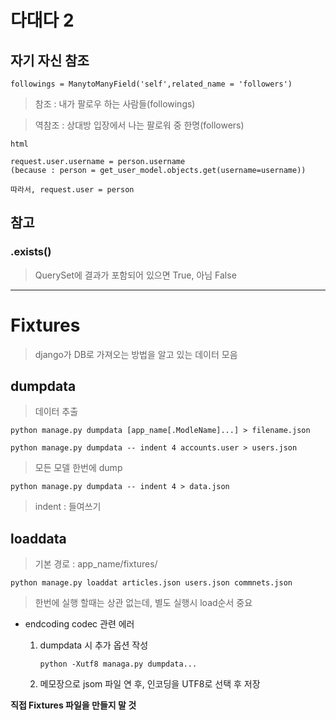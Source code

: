 # 다대다 2

## 자기 자신 참조

``followings = ManytoManyField('self',related_name = 'followers')``

> 참조 : 내가 팔로우 하는 사람들(followings)

> 역참조 : 상대방 입장에서 나는 팔로워 중 한명(followers)

```
html

request.user.username = person.username
(because : person = get_user_model.objects.get(username=username))

따라서, request.user = person
```

## 참고

### .exists()

> QuerySet에 결과가 포함되어 있으면 True, 아님 False

---

# Fixtures

> django가 DB로 가져오는 방법을 알고 있는 데이터 모음

## dumpdata

> 데이터 추출

``python manage.py dumpdata [app_name[.ModleName]...] > filename.json``

``python manage.py dumpdata -- indent 4 accounts.user > users.json``

> 모든 모델 한번에 dump

``python manage.py dumpdata -- indent 4 > data.json``

> indent : 들여쓰기

## loaddata

> 기본 경로 : app_name/fixtures/

``python manage.py loaddat articles.json users.json commnets.json``

> 한번에 실행 할때는 상관 없는데, 별도 실행시 load순서 중요

- endcoding codec 관련 에러

    1. dumpdata 시 추가 옵션 작성

        ``python -Xutf8 managa.py dumpdata...``

    2. 메모장으로 jsom 파일 연 후, 인코딩을 UTF8로 선택 후 저장

**직접 Fixtures 파일을 만들지 말 것**